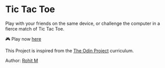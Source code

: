 # Tic Tac Toe

Play with your friends on the same device, or challenge the computer
in a fierce match of Tic Tac Toe.

🎮 Play now [here](https://r0hitm.github.io/tic-tac-toe/)

This Project is inspired from the [The Odin Project](https://www.theodinproject.com/paths/full-stack-javascript/courses/javascript/lessons/tic-tac-toe) curriculum.

Author: [Rohit M](https://github.com/r0hitm)
